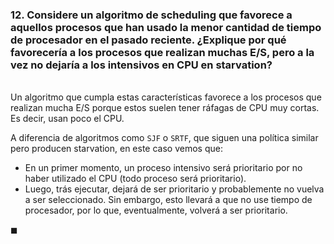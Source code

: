 ### 12. Considere un algoritmo de scheduling que favorece a aquellos procesos que han usado la menor cantidad de tiempo de procesador en el pasado reciente. ¿Explique por qué favorecería a los procesos que realizan muchas E/S, pero a la vez no dejaría a los intensivos en CPU en starvation?

\
Un algoritmo que cumpla estas características favorece a los procesos que realizan mucha E/S porque estos suelen tener ráfagas de CPU muy cortas. Es decir, usan poco el CPU.

A diferencia de algoritmos como `SJF` o `SRTF`, que siguen una política similar pero producen starvation, en este caso vemos que: 

- En un primer momento, un proceso intensivo será prioritario por no haber utilizado el CPU (todo proceso será prioritario).
- Luego, trás ejecutar, dejará de ser prioritario y probablemente no vuelva a ser seleccionado. Sin embargo, esto llevará a que no use tiempo de procesador, por lo que, eventualmente, volverá a ser prioritario.

$\blacksquare$
